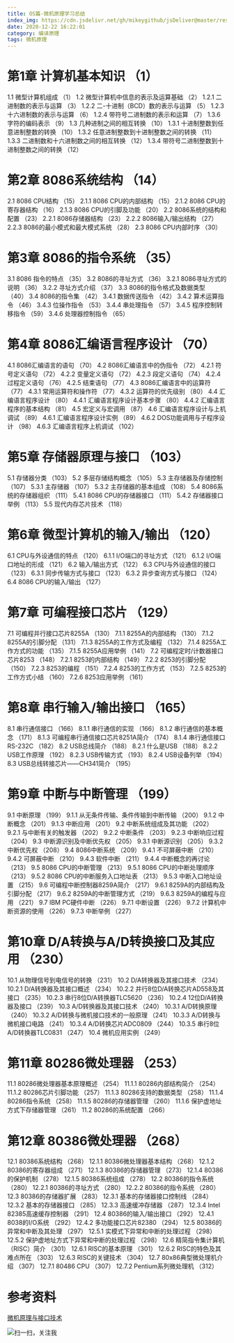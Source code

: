 ```yaml
---
title: OS篇-微机原理学习总结
index_img: https://cdn.jsdelivr.net/gh/mikeygithub/jsDeliver@master/resource/img/wjyl.jpeg
date: 2020-12-22 16:22:01
category: 编译原理
tags: 微机原理
---
```


# 第1章 计算机基本知识 （1）
1.1 微型计算机组成 （1）
1.2 微型计算机中信息的表示及运算基础 （2）
1.2.1 二进制数的表示与运算 （3）
1.2.2 二-十进制（BCD）数的表示与运算 （5）
1.2.3 十六进制数的表示与运算 （6）
1.2.4 带符号二进制数的表示和运算 （7）
1.3.6 字符的编码表示 （9）
1.3 几种进制之间的相互转换 （10）
1.3.1 十进制整数到任意进制整数的转换 （10）
1.3.2 任意进制整数到十进制整数之间的转换 （11）
1.3.3 二进制数和十六进制数之间的相互转换 （12）
1.3.4 带符号二进制整数到十进制整数之间的转换 （12）

# 第2章 8086系统结构 （14）
2.1 8086 CPU结构 （15）
2.1.1 8086 CPU的内部结构 （15）
2.1.2 8086 CPU的寄存器结构 （16）
2.1.3 8086 CPU的引脚及功能 （20）
2.2 8086系统的结构和配置 （23）
2.2.1 8086存储器结构 （23）
2.2.2 8086输入/输出结构 （27）
2.2.3 8086的最小模式和最大模式系统 （28）
2.3 8086 CPU内部时序 （30）

# 第3章 8086的指令系统 （35）
3.1 8086 指令的特点 （35）
3.2 8086的寻址方式 （36）
3.2.1 8086寻址方式的说明 （36）
3.2.2 寻址方式介绍 （37）
3.3 8086的指令格式及数据类型 （40）
3.4 8086的指令集 （42）
3.4.1 数据传送指令 （42）
3.4.2 算术运算指令 （46）
3.4.3 位操作指令 （53）
3.4.4 串处理指令 （57）
3.4.5 程序控制转移指令 （59）
3.4.6 处理器控制指令 （65）

# 第4章 8086汇编语言程序设计 （70）
4.1 8086汇编语言的语句 （70）
4.2 8086汇编语言中的伪指令 （72）
4.2.1 符号定义语句 （72）
4.2.2 变量定义语句 （72）
4.2.3 段定义语句 （74）
4.2.4 过程定义语句 （76）
4.2.5 结束语句 （77）
4.3 8086汇编语言中的运算符 （77）
4.3.1 常用运算符和操作符 （77）
4.3.2 运算符的优先级别 （80）
4.4 汇编语言程序设计 （80）
4.4.1 汇编语言程序设计基本步骤 （80）
4.4.2 汇编语言程序的基本结构 （81）
4.5 宏定义与宏调用 （87）
4.6 汇编语言程序设计与上机调试 （89）
4.6.1 汇编语言程序设计实例 （89）
4.6.2 DOS功能调用与子程序设计 （98）
4.6.3 汇编语言程序上机调试 （102）
# 第5章 存储器原理与接口 （103）

5.1 存储器分类 （103）
5.2 多层存储结构概念 （105）
5.3 主存储器及存储控制 （107）
5.3.1 主存储器 （107）
5.3.2 主存储器的基本组成 （108）
5.4 8086系统的存储器组织 （111）
5.4.1 8086 CPU的存储器接口 （111）
5.4.2 存储器接口举例 （113）
5.5 现代内存芯片技术 （118）

# 第6章 微型计算机的输入/输出 （120）
6.1 CPU与外设通信的特点 （120）
6.1.1 I/O端口的寻址方式 （121）
6.1.2 I/O端口地址的形成 （121）
6.2 输入/输出方式 （122）
6.3 CPU与外设通信的接口 （123）
6.3.1 同步传输方式与接口 （123）
6.3.2 异步查询方式与接口 （124）
6.4 8086 CPU的输入/输出 （127）

# 第7章 可编程接口芯片 （129）
7.1 可编程并行接口芯片8255A （130）
7.1.1 8255A的内部结构 （130）
7.1.2 8255A的引脚分配 （131）
7.1.3 8255A的工作方式及编程 （132）
7.1.4 8255A工作方式的功能 （135）
7.1.5 8255A应用举例 （141）
7.2 可编程定时/计数器接口芯片8253 （148）
7.2.1 8253的内部结构 （149）
7.2.2 8253的引脚分配 （150）
7.2.3 8253的编程 （151）
7.2.4 8253的工作方式 （153）
7.2.5 8253的工作方式小结 （160）
7.2.6 8253应用举例 （161）

# 第8章 串行输入/输出接口 （165）
8.1 串行通信接口 （166）
8.1.1 串行通信的实现 （166）
8.1.2 串行通信的基本概念 （171）
8.1.3 可编程串行通信接口芯片8251A简介 （174）
8.1.4 串行通信接口RS-232C （182）
8.2 USB总线简介 （188）
8.2.1 什么是USB （188）
8.2.2 USB工作原理 （192）
8.2.3 USB传输方式 （193）
8.2.4 USB设备列举 （194）
8.3 USB总线转接芯片——CH341简介 （195）

# 第9章 中断与中断管理 （199）
9.1 中断原理 （199）
9.1.1 从无条件传输、条件传输到中断传输 （200）
9.1.2 中断概念 （201）
9.1.3 中断应用 （201）
9.2 中断系统组成及其功能 （202）
9.2.1 与中断有关的触发器 （202）
9.2.2 中断条件 （203）
9.2.3 中断响应过程 （204）
9.3 中断源识别及中断优先权 （205）
9.3.1 中断源识别 （205）
9.3.2 中断优先权 （208）
9.4 8086中断系统 （209）
9.4.1 不可屏蔽中断 （210）
9.4.2 可屏蔽中断 （210）
9.4.3 软件中断 （211）
9.4.4 中断概念的再讨论 （213）
9.5 8086 CPU的中断管理 （213）
9.5.1 8086 CPU的中断处理顺序 （213）
9.5.2 8086 CPU的中断服务入口地址表 （213）
9.5.3 中断入口地址设置 （215）
9.6 可编程中断控制器8259A简介 （217）
9.6.1 8259A的内部结构及引脚分配 （217）
9.6.2 8259A的中断管理方式 （219）
9.6.3 8259A的编程与应用 （221）
9.7 IBM PC硬件中断 （226）
9.7.1 中断设置 （226）
9.7.2 计算机中断资源的使用 （226）
9.7.3 中断举例 （227）

# 第10章 D/A转换与A/D转换接口及其应用 （230）
10.1 从物理信号到电信号的转换 （231）
10.2 D/A转换器及其接口技术 （234）
10.2.1 D/A转换器及其接口概述 （234）
10.2.2 并行8位D/A转换芯片AD558及其接口 （235）
10.2.3 串行8位D/A转换器TLC5620 （236）
10.2.4 12位D/A转换器及接口 （239）
10.3 A/D转换器及其接口技术 （240）
10.3.1 A/D转换原理 （240）
10.3.2 A/D转换与微机接口技术的一般原理 （241）
10.3.3 A/D转换与微机接口电路 （241）
10.3.4 A/D转换芯片ADC0809 （244）
10.3.5 串行8位A/D转换器TLC0831 （247）
10.4 微机应用实例 （249）

# 第11章 80286微处理器 （253）
11.1 80286微处理器基本原理概述 （254）
11.1.1 80286内部结构简介 （254）
11.1.2 80286芯片引脚功能 （257）
11.1.3 80286支持的数据类型 （258）
11.1.4 80286指令系统 （258）
11.1.5 80286的存储器管理 （260）
11.1.6 保护虚地址方式下存储器管理 （261）
11.2 80286的系统配置 （266）

# 第12章 80386微处理器 （268）
12.1 80386系统结构 （268）
12.1.1 80386微处理器基本结构 （268）
12.1.2 80386的寄存器组成 （271）
12.1.3 80386的存储器管理 （273）
12.1.4 80386的保护机制 （278）
12.1.5 80386系统组成 （278）
12.2 80386的指令系统 （280）
12.2.1 80386的寻址方式 （280）
12.2.2 80386的指令系统 （280）
12.3 80386的存储器扩展 （283）
12.3.1 基本的存储器接口控制线 （284）
12.3.2 基本的存储器接口 （285）
12.3.3 高速缓冲存储器 （287）
12.3.4 Intel 82385高速缓存控制器 （291）
12.4 80386的输入/输出接口 （292）
12.4.1 8038的I/O系统 （292）
12.4.2 多功能接口芯片82380 （294）
12.5 80386的异常和中断及其处理 （297）
12.5.1 实模式下异常和中断的处理过程 （298）
12.5.2 保护虚地址方式下异常和中断的处理过程 （298）
12.6 精简指令集计算机（RISC）简介 （301）
12.6.1 RISC的基本原理 （301）
12.6.2 RISC的特色及其难点所在 （303）
12.6.3 RISC的关键技术 （304）
12.7 80x86典型微处理机介绍 （307）
12.7.1 80486 CPU （307）
12.7.2 Pentium系列微处理机 （312）

# 参考资料

[微机原理与接口技术](https://cdn.jsdelivr.net/gh/mikeygithub/jsDeliver@master/resource/img/微机原理与接口技术.ppt)<br/>


![扫一扫，关注我](https://cdn.jsdelivr.net/gh/mikeygithub/jsDeliver@master/resource/img/wechat.jpg)